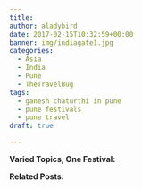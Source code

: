 ```yaml
---
title:
author: aladybird
date: 2017-02-15T10:32:59+00:00
banner: img/indiagate1.jpg
categories:
  - Asia
  - India
  - Pune
  - TheTravelBug
tags:
  - ganesh chaturthi in pune
  - pune festivals
  - pune travel
draft: true

---
```


<!--more-->
**Varied Topics, One Festival:**


**Related Posts:**
